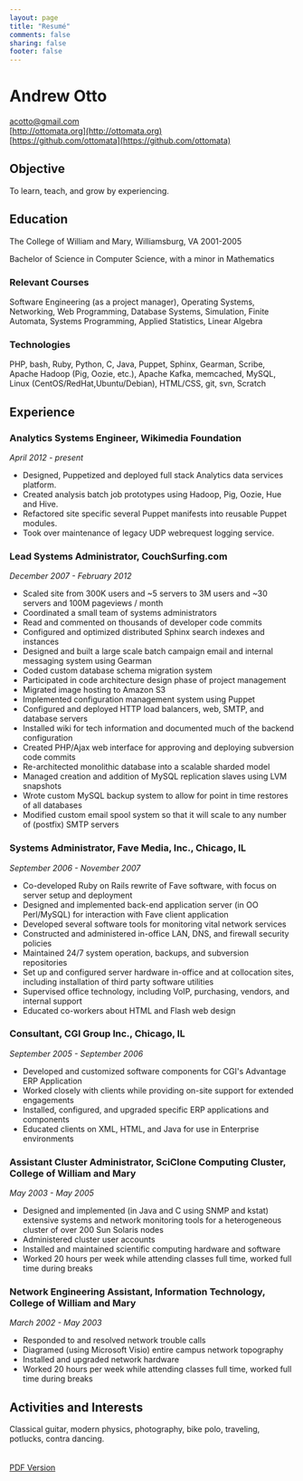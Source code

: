 ```yaml
---
layout: page
title: "Resumé"
comments: false
sharing: false
footer: false
---
```



# Andrew Otto

[acotto@gmail.com](mailto:acotto@gmail.com)<br/>
[http://ottomata.org](http://ottomata.org)<br/>
[https://github.com/ottomata](https://github.com/ottomata)<br/>

## Objective

To learn, teach, and grow by experiencing.

## Education

The College of William and Mary, Williamsburg, VA 2001-2005

Bachelor of Science in Computer Science, with a minor in Mathematics

### Relevant Courses

Software Engineering (as a project manager), Operating Systems, Networking, Web Programming, Database Systems, Simulation, Finite Automata, Systems Programming, Applied Statistics, Linear Algebra

### Technologies

PHP, bash, Ruby, Python, C, Java, Puppet, Sphinx, Gearman, Scribe, Apache Hadoop (Pig, Oozie, etc.), Apache Kafka, memcached, MySQL, Linux (CentOS/RedHat,Ubuntu/Debian), HTML/CSS, git, svn, Scratch

## Experience

### Analytics Systems Engineer, Wikimedia Foundation

_April 2012 - present_

* Designed, Puppetized and deployed full stack Analytics data services platform.
* Created analysis batch job prototypes using Hadoop, Pig, Oozie, Hue and Hive.
* Refactored site specific several Puppet manifests into reusable Puppet modules.
* Took over maintenance of legacy UDP webrequest logging service.

### Lead Systems Administrator, CouchSurfing.com

_December 2007 - February 2012_

* Scaled site from 300K users and ~5 servers to 3M users and ~30 servers and 100M pageviews / month
* Coordinated a small team of systems administrators
* Read and commented on thousands of developer code commits
* Configured and optimized distributed Sphinx search indexes and instances
* Designed and built a large scale batch campaign email and internal messaging system using Gearman
* Coded custom database schema migration system
* Participated in code architecture design phase of project management
* Migrated image hosting to Amazon S3
* Implemented configuration management system using Puppet
* Configured and deployed HTTP load balancers, web, SMTP, and database servers
* Installed wiki for tech information and documented much of the backend configuration
* Created PHP/Ajax web interface for approving and deploying subversion code commits
* Re-architected monolithic database into a scalable sharded model
* Managed creation and addition of MySQL replication slaves using LVM snapshots
* Wrote custom MySQL backup system to allow for point in time restores of all databases
* Modified custom email spool system so that it will scale to any number of (postfix) SMTP servers

### Systems Administrator, Fave Media, Inc., Chicago, IL

_September 2006 - November 2007_

* Co-developed Ruby on Rails rewrite of Fave software, with focus on server setup and deployment
* Designed and implemented back-end application server (in OO Perl/MySQL) for interaction with Fave client application
* Developed several software tools for monitoring vital network services
* Constructed and administered in-office LAN, DNS, and firewall security policies
* Maintained 24/7 system operation, backups, and subversion repositories
* Set up and configured server hardware in-office and at collocation sites, including installation of third party software utilities
* Supervised office technology, including VoIP, purchasing, vendors, and internal support
* Educated co-workers about HTML and Flash web design

### Consultant, CGI Group Inc., Chicago, IL

_September 2005 - September 2006_

* Developed and customized software components for CGI's Advantage ERP Application
* Worked closely with clients while providing on-site support for extended engagements
* Installed, configured, and upgraded specific ERP applications and components
* Educated clients on XML, HTML, and Java for use in Enterprise environments

### Assistant Cluster Administrator, SciClone Computing Cluster, College of William and Mary

_May 2003 - May 2005_

* Designed and implemented (in Java and C using SNMP and kstat) extensive systems and network monitoring tools for a heterogeneous cluster of over 200 Sun Solaris nodes
* Administered cluster user accounts
* Installed and maintained scientific computing hardware and software
* Worked 20 hours per week while attending classes full time, worked full time during breaks

### Network Engineering Assistant, Information Technology, College of William and Mary

_March 2002 - May 2003_

* Responded to and resolved network trouble calls
* Diagramed (using Microsoft Visio) entire campus network topography
* Installed and upgraded network hardware
* Worked 20 hours per week while attending classes full time, worked full time during breaks

## Activities and Interests

Classical guitar, modern physics, photography, bike polo, traveling, potlucks, contra dancing. 



<div style="padding-top:20px;"><a href="/stuff/Andrew_Otto_Resume_2012.pdf">PDF Version</a></div>